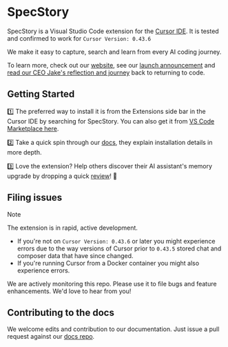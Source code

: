 # SpecStory

SpecStory is a Visual Studio Code extension for the [Cursor IDE](https://www.cursor.com/). It is tested and confirmed to work for `Cursor Version: 0.43.6`

We make it easy to capture, search and learn from every AI coding journey.

To learn more, check out our [website](https://specstory.com/), see our [launch announcement](https://specstory.com/blog/specstory-launch) and [read our CEO Jake's reflection and journey](https://specstory.com/blog/a-ceos-journey-back-to-code) back to returning to code.

## Getting Started

1️⃣ The preferred way to install it is from the Extensions side bar in the Cursor IDE by searching for SpecStory. You can also get it from [VS Code Marketplace here](http://get.specstory.com/cursor-extension). 

2️⃣ Take a quick spin through our [docs](https://docs.specstory.com/introduction), they explain installation details in more depth. 

3️⃣ Love the extension? Help others discover their AI assistant's memory upgrade by dropping a quick [review](https://marketplace.visualstudio.com/items?itemName=SpecStory.specstory-vscode&ssr=false#review-details)! 🧠

## Filing issues

> [!NOTE]
The extension is in rapid, active development.

- If you're not on `Cursor Version: 0.43.6` or later you might experience errors due to the way versions of Cursor prior to `0.43.5` stored chat and composer data that have since changed.
- If you're running Cursor from a Docker container you might also experience errors. 

We are actively monitoring this repo. Please use it to file bugs and feature enhancements. We'd love to hear from you!

## Contributing to the docs

We welcome edits and contribution to our documentation. Just issue a pull request against our [docs repo](https://github.com/specstoryai/docs/).
